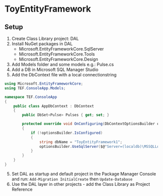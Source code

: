# ToyEntityFramework

## Setup
1. Create Class Library project: DAL
2. Install NuGet packages in DAL
   - Microsoft.EntityFrameworkCore.SqlServer
   - Microsoft.EntityFrameworkCore.Tools
   - Microsoft.EntityFrameworkCore.Design
3. Add Models folder and some models e.g.: Pulse.cs
4. Add a DB in Microsoft SQL Manager Studio
5. Add the DbContext file with a local connectionstring
```C#
using Microsoft.EntityFrameworkCore;
using TEF.ConsoleApp.Models;

namespace TEF.ConsoleApp
{
    public class AppDbContext : DbContext
    {
        public DbSet<Pulse> Pulses { get; set; }

        protected override void OnConfiguring(DbContextOptionsBuilder optionsBuilder)
        {
            if (!optionsBuilder.IsConfigured)
            {
                string dbName = "ToyEntityFramework1";
                optionsBuilder.UseSqlServer($@"Server=(localdb)\MSSQLLocalDB;Database={dbName};Integrated Security=True;");
            }
        }
    }
}
```
5. Set DAL as startup and default project in the Package Manager Console and run: ```Add-Migration InitialCreate``` then ```Update-Database```
6. Use the DAL layer in other projects - add the Class Library as Project Reference
